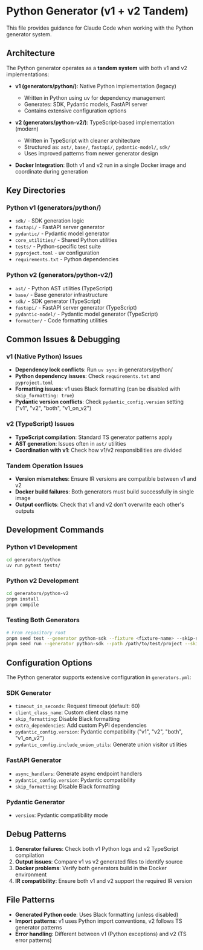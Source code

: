 # Python Generator (v1 + v2 Tandem)

This file provides guidance for Claude Code when working with the Python generator system.

## Architecture

The Python generator operates as a **tandem system** with both v1 and v2 implementations:

- **v1 (generators/python/)**: Native Python implementation (legacy)
  - Written in Python using uv for dependency management
  - Generates: SDK, Pydantic models, FastAPI server
  - Contains extensive configuration options

- **v2 (generators/python-v2/)**: TypeScript-based implementation (modern)
  - Written in TypeScript with cleaner architecture
  - Structured as: `ast/`, `base/`, `fastapi/`, `pydantic-model/`, `sdk/`
  - Uses improved patterns from newer generator design

- **Docker Integration**: Both v1 and v2 run in a single Docker image and coordinate during generation

## Key Directories

### Python v1 (generators/python/)
- `sdk/` - SDK generation logic
- `fastapi/` - FastAPI server generator
- `pydantic/` - Pydantic model generator
- `core_utilities/` - Shared Python utilities
- `tests/` - Python-specific test suite
- `pyproject.toml` - uv configuration
- `requirements.txt` - Python dependencies

### Python v2 (generators/python-v2/)
- `ast/` - Python AST utilities (TypeScript)
- `base/` - Base generator infrastructure
- `sdk/` - SDK generator (TypeScript)
- `fastapi/` - FastAPI server generator (TypeScript)
- `pydantic-model/` - Pydantic model generator (TypeScript)
- `formatter/` - Code formatting utilities

## Common Issues & Debugging

### v1 (Native Python) Issues
- **Dependency lock conflicts**: Run `uv sync` in generators/python/
- **Python dependency issues**: Check `requirements.txt` and `pyproject.toml`
- **Formatting issues**: v1 uses Black formatting (can be disabled with `skip_formatting: true`)
- **Pydantic version conflicts**: Check `pydantic_config.version` setting ("v1", "v2", "both", "v1_on_v2")

### v2 (TypeScript) Issues
- **TypeScript compilation**: Standard TS generator patterns apply
- **AST generation**: Issues often in `ast/` utilities
- **Coordination with v1**: Check how v1/v2 responsibilities are divided

### Tandem Operation Issues
- **Version mismatches**: Ensure IR versions are compatible between v1 and v2
- **Docker build failures**: Both generators must build successfully in single image
- **Output conflicts**: Check that v1 and v2 don't overwrite each other's outputs

## Development Commands

### Python v1 Development
```bash
cd generators/python
uv run pytest tests/
```

### Python v2 Development
```bash
cd generators/python-v2
pnpm install
pnpm compile
```

### Testing Both Generators
```bash
# From repository root
pnpm seed test --generator python-sdk --fixture <fixture-name> --skip-scripts
pnpm seed run --generator python-sdk --path /path/to/test/project --skip-scripts
```

## Configuration Options

The Python generator supports extensive configuration in `generators.yml`:

### SDK Generator
- `timeout_in_seconds`: Request timeout (default: 60)
- `client_class_name`: Custom client class name
- `skip_formatting`: Disable Black formatting
- `extra_dependencies`: Add custom PyPI dependencies
- `pydantic_config.version`: Pydantic compatibility ("v1", "v2", "both", "v1_on_v2")
- `pydantic_config.include_union_utils`: Generate union visitor utilities

### FastAPI Generator
- `async_handlers`: Generate async endpoint handlers
- `pydantic_config.version`: Pydantic compatibility
- `skip_formatting`: Disable Black formatting

### Pydantic Generator
- `version`: Pydantic compatibility mode

## Debug Patterns

1. **Generator failures**: Check both v1 Python logs and v2 TypeScript compilation
2. **Output issues**: Compare v1 vs v2 generated files to identify source
3. **Docker problems**: Verify both generators build in the Docker environment
4. **IR compatibility**: Ensure both v1 and v2 support the required IR version

## File Patterns

- **Generated Python code**: Uses Black formatting (unless disabled)
- **Import patterns**: v1 uses Python import conventions, v2 follows TS generator patterns
- **Error handling**: Different between v1 (Python exceptions) and v2 (TS error patterns)

